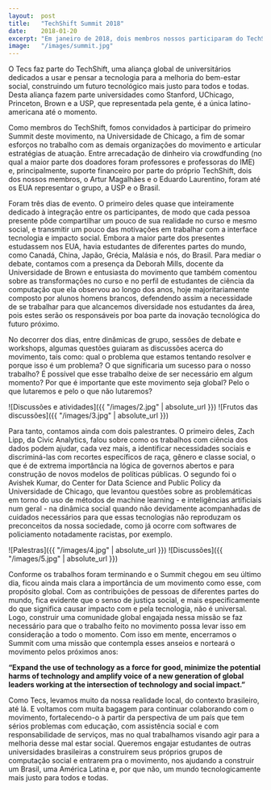 ```yaml
---
layout:  post
title:   "TechShift Summit 2018"
date:    2018-01-20
excerpt: "Em janeiro de 2018, dois membros nossos participaram do TechShift Summit, em Chicago, com membros de grupos de outras dez universidades. Saiba como foi!"
image:   "/images/summit.jpg"
---
```


O Tecs faz parte do TechShift, uma aliança global de universitários dedicados a usar e pensar a tecnologia para a melhoria do bem-estar social, construindo um futuro tecnológico mais justo para todos e todas. Desta aliança fazem parte universidades como Stanford, UChicago, Princeton, Brown e a USP, que representada pela gente, é a única latino-americana até o momento.

Como membros do TechShift, fomos convidados à participar do primeiro Summit deste movimento, na Universidade de Chicago, a fim de somar esforços no trabalho com as demais organizações do movimento e articular estratégias de atuação. Entre arrecadação de dinheiro via crowdfunding (no qual a maior parte dos doadores foram professores e professoras do IME) e, principalmente, suporte financeiro por parte do próprio TechShift, dois dos nossos membros, o Artur Magalhães e o Eduardo Laurentino, foram até os EUA representar o grupo, a USP e o Brasil. 

Foram três dias de evento. O primeiro deles quase que inteiramente dedicado à integração entre os participantes, de modo que cada pessoa presente pôde compartilhar um pouco de sua realidade no curso e mesmo social, e transmitir um pouco das motivações em trabalhar com a interface tecnologia e impacto social. Embora a maior parte dos presentes estudassem nos EUA, havia estudantes de diferentes partes do mundo, como Canadá, China, Japão, Grécia, Malásia e nós, do Brasil. Para mediar o debate, contamos com a presença da Deborah Mills, docente da Universidade de Brown e entusiasta do movimento que também comentou sobre as transformações no curso e no perfil de estudantes de ciência da computação que ela observou ao longo dos anos, hoje majoritariamente composto por alunos homens brancos, defendendo assim a necessidade de se trabalhar para que alcancemos diversidade nos estudantes da área, pois estes serão os responsáveis por boa parte da inovação tecnológica do futuro próximo. 

No decorrer dos dias, entre dinâmicas de grupo, sessões de debate e workshops, algumas questões guiaram as discussões acerca do movimento, tais como: qual o problema que estamos tentando resolver e porque isso é um problema? O que significaria um sucesso para o nosso trabalho? É possível que esse trabalho deixe de ser necessário em algum momento? Por que é importante que este movimento seja global? Pelo o que lutaremos e pelo o que não lutaremos?
    
 ![Discussões e atividades]({{ "/images/2.jpg" | absolute_url }}) ![Frutos das discussões]({{ "/images/3.jpg" | absolute_url }})

Para tanto, contamos ainda com dois palestrantes. O primeiro deles, Zach Lipp, da Civic Analytics, falou sobre como os trabalhos com ciência dos dados podem ajudar, cada vez mais, a identificar necessidades sociais e discriminá-las com recortes específicos de raça, gênero e classe social, o que é de extrema importância na lógica de governos abertos e para construção de novos modelos de políticas públicas. O segundo foi o Avishek Kumar, do Center for Data Science and Public Policy da Universidade de Chicago, que levantou questões sobre as problemáticas em torno do uso de métodos de machine learning - e inteligências artificiais num geral - na dinâmica social quando não devidamente acompanhadas de cuidados necessários para que essas tecnologias não reproduzam os preconceitos da nossa sociedade, como já ocorre com softwares de policiamento notadamente racistas, por exemplo. 

![Palestras]({{ "/images/4.jpg" | absolute_url }}) ![Discussões]({{ "/images/5.jpg" | absolute_url }})

Conforme os trabalhos foram terminando e o Summit chegou em seu último dia, ficou ainda mais clara a importância de um movimento como esse, com propósito global. Com as contribuições de pessoas de diferentes partes do mundo, fica evidente que o senso de justiça social, e mais especificamente do que significa causar impacto com e pela tecnologia, não é universal. Logo, construir uma comunidade global engajada nessa missão se faz necessário para que o trabalho feito no movimento possa levar isso em consideração a todo o momento. Com isso em mente, encerramos o Summit com uma missão que contempla esses anseios e norteará o movimento pelos próximos anos: 

**“Expand the use of technology as a force for good, minimize the potential harms of technology and amplify voice of a new generation of global leaders working at the intersection of technology and social impact.”**

Como Tecs, levamos muito da nossa realidade local, do contexto brasileiro, até lá. E voltamos com muita bagagem para continuar colaborando com o movimento, fortalecendo-o à partir da perspectiva de um país que tem sérios problemas com educação, com assistência social e com responsabilidade de serviços, mas no qual trabalhamos visando agir para a melhoria desse mal estar social. Queremos engajar estudantes de outras universidades brasileiras a construírem seus próprios grupos de computação social e entrarem pra o movimento, nos ajudando a construir um Brasil, uma América Latina e, por que não, um mundo tecnologicamente mais justo para todos e todas. 

